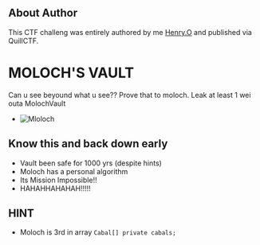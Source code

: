 ## About Author
This CTF challeng was entirely authored by me [Henry.O](https://twitter.com/Kodak_Rome) and published via QuillCTF.  
# MOLOCH'S VAULT
Can u see beyound what u see?? Prove that to moloch. Leak at least 1 wei outa MolochVault

- ![Mloloch](https://media.giphy.com/media/Lr9Y5rWFIpcsTSodLj/giphy.gif)

## Know this and back down early
- Vault been safe for 1000 yrs (despite hints)
- Moloch has a personal algorithm
- Its Mission Impossible!!
- HAHAHHAHAHAH!!!!!

## HINT
- Moloch is 3rd in array `Cabal[] private cabals;`
